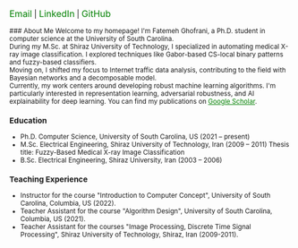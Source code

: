 <a href="mailto:ghofrani@email.sc.edu" style="font-size: 16px; color: green; text-decoration: none;">Email</a> | 
<a href="http://www.linkedin.com/in/fatemeh-ghofrani-a0331b7a/" style="font-size: 16px; color: green; text-decoration: none;">LinkedIn</a> | 
<a href="https://github.com/gh-fatima" style="font-size: 16px; color: green; text-decoration: none;">GitHub</a>

<small>
### About Me
Welcome to my homepage! I'm Fatemeh Ghofrani, a Ph.D. student in computer science at the University of South Carolina.
<br>
During my M.Sc. at Shiraz University of Technology, I specialized in automating medical X-ray image classification. I explored techniques like Gabor-based CS-local binary patterns and fuzzy-based classifiers.
<br>
Moving on, I shifted my focus to Internet traffic data analysis, contributing to the field with Bayesian networks and a decomposable model.
<br>
Currently, my work centers around developing robust machine learning algorithms. I'm particularly interested in representation learning, adversarial robustness, and AI explainability for deep learning. You can find my publications on <a href="https://scholar.google.com/citations?user=NWOeb_AAAAAJ&hl=en&oi=ao" style="color: green;">Google Scholar</a>.


### Education
- Ph.D. Computer Science, University of South Carolina, US (2021 – present)
- M.Sc. Electrical Engineering, Shiraz University of Technology, Iran (2009 – 2011)
  Thesis title: Fuzzy-Based Medical X-ray Image Classification
- B.Sc. Electrical Engineering, Shiraz University, Iran (2003 – 2006)
  
### Teaching Experience
- Instructor for the course "Introduction to Computer Concept", University of South Carolina, Columbia, US (2022).
- Teacher Assistant for the course "Algorithm Design", University of South Carolina, Columbia, US (2021).
- Teacher Assistant for the courses "Image Processing, Discrete Time Signal Processing", Shiraz University of Technology, Shiraz, Iran (2009-2011).
<small>

